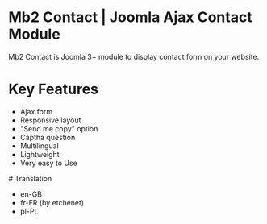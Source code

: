 # Mb2 Contact | Joomla Ajax Contact Module
Mb2 Contact is Joomla 3+ module to display contact form on your website.
# Key Features
<ul>
<li>Ajax form</li>
<li>Responsive layout</li>
<li>"Send me copy" option</li>
<li>Captha question</li>
<li>Multilingual</li>
<li>Lightweight</li>
<li>Very easy to Use</li>
</ul>
# Translation
<ul>
<li>en-GB</li>
<li>fr-FR (by etchenet)</li>
<li>pl-PL</li>
</ul>
